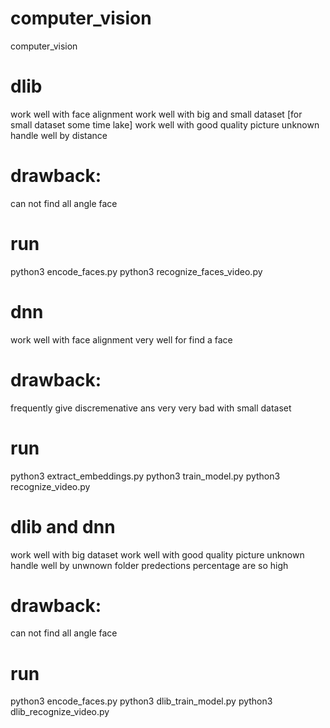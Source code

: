 # computer_vision
computer_vision


# dlib
work well with face alignment
work well with big and small dataset [for small dataset some time lake]
work well with good quality picture
unknown handle well by distance
# drawback:
can not find all angle face
# run
python3 encode_faces.py
python3 recognize_faces_video.py

# dnn
work well with face alignment
very well for find a face
# drawback:
frequently give discremenative ans
very very bad with small dataset
# run
python3 extract_embeddings.py
python3 train_model.py
python3 recognize_video.py


# dlib and dnn
work well with big dataset
work well with good quality picture
unknown handle well by unwnown folder
predections percentage are so high
# drawback:
can not find all angle face
# run
python3 encode_faces.py
python3 dlib_train_model.py
python3 dlib_recognize_video.py